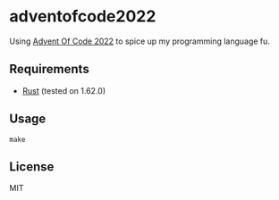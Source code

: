 # adventofcode2022

Using [Advent Of Code 2022](https://adventofcode.com/2022/) to spice up my programming language fu.

## Requirements

* [Rust](https://www.rust-lang.org/) (tested on 1.62.0)

## Usage

```
make
```

## License

MIT
